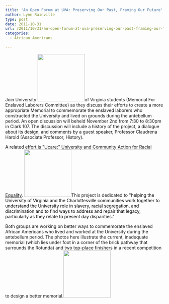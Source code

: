 ```yaml
---
title: 'An Open Forum at UVA: Preserving Our Past, Framing Our Future'
author: Lynn Rainville
type: post
date: 2011-10-31
url: /2011/10/31/an-open-forum-at-uva-preserving-our-past-framing-our-future/
categories:
  - African Americans

---
```

Join University [<img   src="/media/2011/10/uvaslavery_memorial-150x150.jpg" alt="" width="150" height="150" />][1]of Virginia students (Memorial For Enslaved Laborers Committee) as they discuss their efforts to create a more appropriate Memorial to commemorate the enslaved laborers who constructed the University and lived on grounds during the antebellum period. An open discussion will beheld November 2nd from 7:30 to 8:30pm in Clark 107. The discussion will include a history of the project, a dialogue about its design, and comments by a guest speaker, Professor Claudrena Harold (Associate Professor, History).

A related effort is "Ucare:" [University and Community Action for Racial Equality][2]. [<img   src="/media/2011/10/uvaslavery_firstplacememorial-150x150.jpg" alt="" width="150" height="150" />][3]This project is dedicated to "<span style="color: #000000;">helping the University of Virginia and the Charlottesville communities work together to understand the University role in slavery, racial segregation, and discrimination and to find ways to address and repair that legacy, particularly as they relate to present day disparities."</span>

Both groups are working on better ways to commemorate the enslaved African Americans who lived and worked at the University during the antebellum period. The photos here illustrate the current, inadequate memorial (which lies under foot in a corner of the brick pathway that surrounds the Rotunda) and two top-place finishers in a recent competition to design a better memorial.[<img   src="/media/2011/10/uvaslavery_secondplacememorial-150x150.jpg" alt="" width="150" height="150" />][4]

 [1]: /media/2011/10/uvaslavery_memorial.jpg
 [2]: http://pages.shanti.virginia.edu/ucare/
 [3]: /media/2011/10/uvaslavery_firstplacememorial.jpg
 [4]: /media/2011/10/uvaslavery_secondplacememorial.jpg
